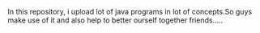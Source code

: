 In this repository, i upload lot of java programs in lot of concepts.So guys make use of it and also help to better ourself together friends..... 
